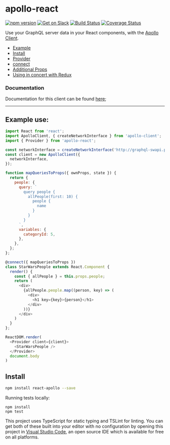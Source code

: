 # apollo-react

[![npm version](https://badge.fury.io/js/react-apollo.svg)](https://badge.fury.io/js/apollo-client)
[![Get on Slack](http://slack.apollostack.com/badge.svg)](http://slack.apollostack.com/)
[![Build Status](https://travis-ci.org/apollostack/react-apollo.svg?branch=master)](https://travis-ci.org/apollostack/react-apollo)
[![Coverage Status](https://coveralls.io/repos/github/apollostack/react-apollo/badge.svg?branch=master)](https://coveralls.io/github/apollostack/react-apollo?branch=master)

Use your GraphQL server data in your React components, with the [Apollo Client](https://github.com/apollostack/apollo-client).

- [Example](#example-use)
- [Install](#install)
- [Provider](#provider)
- [connect](#connect)
- [Additional Props](#additional-props)
- [Using in concert with Redux](#using-in-concert-with-redux)

### Documentation

Documentation for this client can be found [here](http://docs.apollostack.com/apollo-client/react.html);

---

## Example use:

```js
import React from 'react';
import ApolloClient, { createNetworkInterface } from 'apollo-client';
import { Provider } from 'apollo-react';

const networkInterface = createNetworkInterface('http://graphql-swapi.parseapp.com/');
const client = new ApolloClient({
  networkInterface,
});

function mapQueriesToProps({ ownProps, state }) {
  return {
    people: {
      query: `
        query people {
          allPeople(first: 10) {
            people {
              name
            }
          }
        }
      `,
      variables: {
        categoryId: 5,
      },
    },
  };
};

@connect({ mapQueriesToProps })
class StarWarsPeople extends React.Component {
  render() {
    const { allPeople } = this.props.people;
    return (
      <div>
        {allPeople.people.map((person, key) => (
          <div>
            <h1 key={key}>{person}</h1>
          </div>
        ))}
      </div>
    )
  }
};

ReactDOM.render(
  <Provider client={client}>
    <StarWarsPeople />
  </Provider>
  document.body
)
```

## Install

```bash
npm install react-apollo --save
```

Running tests locally:

```
npm install
npm test
```

This project uses TypeScript for static typing and TSLint for linting. You can get both of these built into your editor with no configuration by opening this project in [Visual Studio Code](https://code.visualstudio.com/), an open source IDE which is available for free on all platforms.
